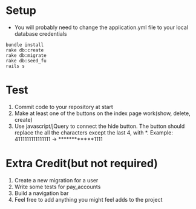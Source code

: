 # Setup
- You will probably need to change the application.yml file to your local database credentials
```
bundle install
rake db:create
rake db:migrate
rake db:seed_fu
rails s
```

# Test
1. Commit code to your repository at start
2. Make at least one of the buttons on the index page work(show, delete, create)
3. Use javascript/jQuery to connect the hide button. The button should replace the all the characters except the last 4, with *.
Example: 4111111111111111 -> ************1111

# Extra Credit(but not required)
1. Create a new migration for a user
2. Write some tests for pay_accounts
3. Build a navigation bar
4. Feel free to add anything you might feel adds to the project
